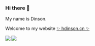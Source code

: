 ### Hi there 👋

My name is Dinson.

Welcome to my website [✨ hdinson.cn ✨](https://hdinson.cn)

<p>
<img align="left" src="https://github-readme-stats.vercel.app/api?username=hdinson&count_private=true&show_icons=true&hide=stars,prs&include_all_commits=true&line_height=30"/> 
<img float="right" src="https://github-readme-stats.vercel.app/api/top-langs/?username=hdinson&layout=compact&hide=HTML" />
</p>
